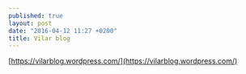 ```yaml
---
published: true
layout: post
date: "2016-04-12 11:27 +0200"
title: Vilar blog
---
```


[https://vilarblog.wordpress.com/](https://vilarblog.wordpress.com/)
